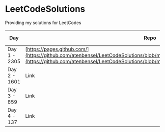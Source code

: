 # LeetCodeSolutions
Providing my solutions for LeetCodes


| Day | Repo | Video Tutorial |
| --- | --- | --- |
| Day 1 - 2305 | [https://pages.github.com/](https://github.com/atenbensel/LeetCodeSolutions/blob/main/python/2305_FairDistributionOfCookies.py))](https://github.com/atenbensel/LeetCodeSolutions/blob/main/python/2305_FairDistributionOfCookies.py | YouTube |
| Day 2 - 1601 | Link | YouTube |
| Day 3 - 859 | Link | YouTube |
| Day 4 - 137 | Link | YouTube |

